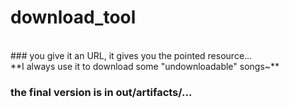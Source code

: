# download_tool
<br/>
### you give it an URL, it gives you the pointed resource... <br/>
**I always use it to download some "undownloadable" songs~**<br/>

### the final version is in out/artifacts/...<br/>
